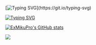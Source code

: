 [![Typing SVG](https://readme-typing-svg.demolab.com?font=Fira+Code&pause=1000&width=435&lines=Hello!+I+am+ExMikuPro!)](https://git.io/typing-svg)

[![Typing SVG](https://readme-typing-svg.demolab.com?font=Fira+Code&pause=1000&color=F79393&width=435&lines=%E5%96%9C%E6%AC%A2%E6%97%A0%E6%97%B6%E6%97%A0%E5%88%BB%E6%89%BE%E4%B9%90%E5%AD%90%E7%9A%84%E9%9A%8F%E5%85%B4%E9%AB%98%E4%B8%AD%E7%94%9F)](https://git.io/typing-svg)

[![ExMikuPro's GitHub stats](https://github-readme-stats.vercel.app/api?username=ExMikuPro&show_icons=true&theme=tokyonight)](https://github.com/ExMikuPro)

[![](https://stats.justsong.cn/api/bilibili/?id=275196029&theme=dark)](https://space.bilibili.com/275196029)
